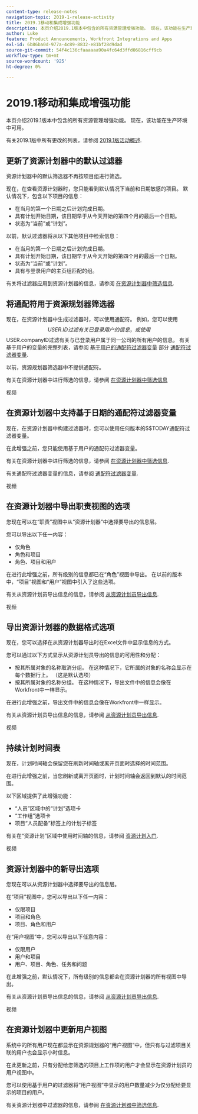 ```yaml
---
content-type: release-notes
navigation-topic: 2019-1-release-activity
title: 2019.1移动和集成增强功能
description: 本页介绍2019.1版本中包含的所有资源管理增强功能。 现在，该功能在生产环境中可用。
author: Luke
feature: Product Announcements, Workfront Integrations and Apps
exl-id: 6b86ba0d-977a-4c89-8832-e81bf28d9dad
source-git-commit: 54f4c136cfaaaaaa90a4fc64d3ffd06816cff9cb
workflow-type: tm+mt
source-wordcount: '925'
ht-degree: 0%

---
```


# 2019.1移动和集成增强功能

本页介绍2019.1版本中包含的所有资源管理增强功能。 现在，该功能在生产环境中可用。

有关2019.1版中所有更改的列表，请参阅 [2019.1版活动概述](../../../../product-announcements/product-releases/quarterly-release-archive/2019.1-release-activity/2019.1-release-activity-overview.md).

## 更新了资源计划器中的默认过滤器

资源计划器中的默认筛选器不再按项目组进行筛选。

现在，在查看资源计划器时，您只能看到默认情况下当前和日期敏感的项目。 默认情况下，包含以下项目的信息：

* 在当月的第一个日期之后计划完成日期。
* 具有计划开始日期，该日期早于从今天开始的第四个月的最后一个日期。
* 状态为“当前”或“计划”。

以前，默认过滤器将从以下其他项目中检索信息：

* 在当月的第一个日期之后计划完成日期。
* 具有计划开始日期，该日期早于从今天开始的第四个月的最后一个日期。
* 状态为“当前”或“计划”。
* 具有与登录用户的主页组匹配的组。

有关将过滤器应用到资源计划器的信息，请参阅 [在资源计划器中筛选信息](../../../../resource-mgmt/resource-planning/filter-resource-planner.md).

## 将通配符用于资源规划器筛选器

现在，在资源计划器中生成过滤器时，可以使用通配符。 例如，您可以使用$$USER.ID过滤有关已登录用户的信息，或使用$$USER.companyID过滤有关与已登录用户属于同一公司的所有用户的信息。 有关基于用户的变量的完整列表，请参阅 [基于用户的通配符过滤器变量](../../../../reports-and-dashboards/reports/reporting-elements/understand-wildcard-filter-variables.md#user-based-variables) 部分 [通配符过滤器变量](../../../../reports-and-dashboards/reports/reporting-elements/understand-wildcard-filter-variables.md).

以前，资源规划器筛选器中不提供通配符。

有关在资源计划器中进行筛选的信息，请参阅 [在资源计划器中筛选信息](../../../../resource-mgmt/resource-planning/filter-resource-planner.md)

视频

## 在资源计划器中支持基于日期的通配符过滤器变量

现在，在资源计划器中构建过滤器时，您可以使用任何版本的$$TODAY通配符过滤器变量。

在此增强之前，您只能使用基于用户的通配符过滤器变量。

有关在资源计划器中进行筛选的信息，请参阅 [在资源计划器中筛选信息](../../../../resource-mgmt/resource-planning/filter-resource-planner.md).

有关通配符过滤器变量的信息，请参阅 [通配符过滤器变量](../../../../reports-and-dashboards/reports/reporting-elements/understand-wildcard-filter-variables.md).

视频

## 在资源计划器中导出职责视图的选项

您现在可以在“职责”视图中从“资源计划器”中选择要导出的信息层。

您可以导出以下任一内容：

* 仅角色
* 角色和项目
* 角色、项目和用户

在进行此增强之前，所有级别的信息都已在“角色”视图中导出。 在以前的版本中，“项目”视图和“用户”视图中引入了这些选项。

有关从资源计划员导出信息的信息，请参阅 [从资源计划员导出信息](../../../../resource-mgmt/resource-planning/export-resource-planner.md).

视频

## 导出资源计划器的数据格式选项

现在，您可以选择在从资源计划器导出时在Excel文件中显示信息的方式。

您可以通过以下方式显示从资源计划员导出的信息的可用性和分配：

* 按其所属对象的名称取消分组。 在这种情况下，它所属的对象的名称会显示在每个数据行上。 （这是默认选项）
* 按其所属对象的名称分组。 在这种情况下，导出文件中的信息会像在Workfront中一样显示。

在进行此增强之前，导出文件中的信息会像在Workfront中一样显示。

有关从资源计划员导出信息的信息，请参阅 [从资源计划员导出信息](../../../../resource-mgmt/resource-planning/export-resource-planner.md).

视频

## 持续计划时间表

现在，计划时间轴会保留您在刷新时间轴或离开页面时选择的时间范围。

在进行此增强之前，当您刷新或离开页面时，计划时间轴会返回到默认的时间范围。

以下区域提供了此增强功能：

* “人员”区域中的“计划”选项卡
* “工作组”选项卡
* 项目“人员配备”标签上的计划子标签

有关在“资源计划”区域中使用时间轴的信息，请参阅 [资源计划入门](../../../../resource-mgmt/resource-scheduling/get-started-resource-scheduling.md).

视频

## 资源计划器中的新导出选项

您现在可以从资源计划器中选择要导出的信息层。

在“项目”视图中，您可以导出以下任一内容：

* 仅限项目
* 项目和角色
* 项目、角色和用户

在“用户视图”中，您可以导出以下任意内容：

* 仅限用户
* 用户和项目
* 用户、项目、角色、任务和问题

在此增强之前，默认情况下，所有级别的信息都会在资源计划器的所有视图中导出。

有关从资源计划员导出信息的信息，请参阅 [从资源计划员导出信息](../../../../resource-mgmt/resource-planning/export-resource-planner.md).

视频

## 在资源计划器中更新用户视图

系统中的所有用户现在都显示在资源规划器的“用户视图”中，但只有与过滤项目关联的用户也会显示小时信息。

在此更新之前，只有分配给您筛选的项目上工作项的用户才会显示在资源计划员的用户视图中。

您可以使用基于用户的过滤器将“用户视图”中显示的用户数量减少为仅分配给要显示的项目的用户。

有关资源计划器中过滤器的信息，请参阅 [在资源计划器中筛选信息](../../../../resource-mgmt/resource-planning/filter-resource-planner.md).
